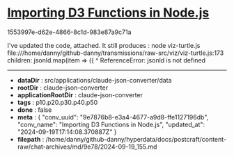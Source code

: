 # [Importing D3 Functions in Node.js](https://claude.ai/chat/9e7876b8-e3a4-4677-a9d8-ffe1127196db)

1553997e-d62e-4866-8c1d-983e87a9c71a

I've updated the code, attached.
It still produces :
 node viz-turtle.js 
file:///home/danny/github-danny/transmissions/raw-src/viz/viz-turtle.js:173
    children: jsonld.map(item => ({
              ^
ReferenceError: jsonld is not defined

---

* **dataDir** : src/applications/claude-json-converter/data
* **rootDir** : claude-json-converter
* **applicationRootDir** : claude-json-converter
* **tags** : p10.p20.p30.p40.p50
* **done** : false
* **meta** : {
  "conv_uuid": "9e7876b8-e3a4-4677-a9d8-ffe1127196db",
  "conv_name": "Importing D3 Functions in Node.js",
  "updated_at": "2024-09-19T17:14:08.370887Z"
}
* **filepath** : /home/danny/github-danny/hyperdata/docs/postcraft/content-raw/chat-archives/md/9e78/2024-09-19_155.md